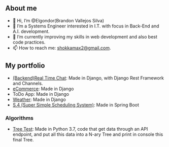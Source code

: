 ## About me
- 👋 Hi, I’m @Elgondor(Brandon Vallejos Silva)
- 👀 I’m a Systems Engineer interested in I.T. with focus in Back-End and A.I. development.
- 🌱 I’m currently improving my skills in web development and also best code practices.
- 📫 How to reach me: shokkamax2@gmail.com.

## My portfolio
* [(Backend)Real Time Chat](https://github.com/Elgondor/real_time_chat): Made in Django, with Django Rest Framework and Channels.
* [eCommerce](https://github.com/Elgondor/eCommerce): Made in Django
* ToDo App: Made in Django
* [Weather](https://github.com/Elgondor/Weather): Made in Django
* [S.4 (Super Simple Scheduling System)](https://github.com/Elgondor/S4): Made in Spring Boot

### Algorithms
* [Tree Test](https://github.com/Elgondor/Tree_Test): Made in Python 3.7, code that get data through an API endpoint, and put all this data into a N-ary Tree and print in console this final Tree.


<!---
Elgondor/Elgondor is a ✨ special ✨ repository because its `README.md` (this file) appears on your GitHub profile.
You can click the Preview link to take a look at your changes.

- 💞️ I’m looking to collaborate on ...
--->
